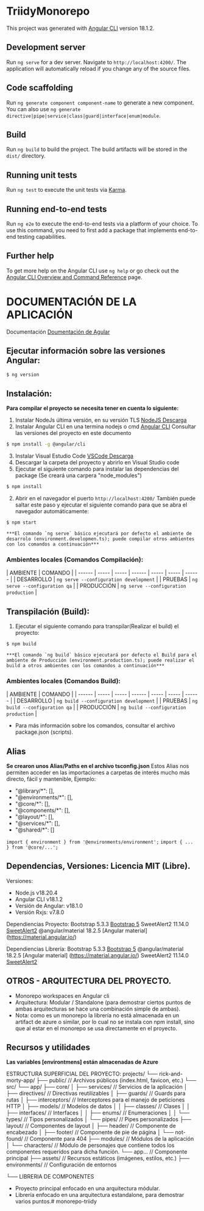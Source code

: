 # TriidyMonorepo

This project was generated with [Angular CLI](https://github.com/angular/angular-cli) version 18.1.2.

## Development server

Run `ng serve` for a dev server. Navigate to `http://localhost:4200/`. The application will automatically reload if you change any of the source files.

## Code scaffolding

Run `ng generate component component-name` to generate a new component. You can also use `ng generate directive|pipe|service|class|guard|interface|enum|module`.

## Build

Run `ng build` to build the project. The build artifacts will be stored in the `dist/` directory.

## Running unit tests

Run `ng test` to execute the unit tests via [Karma](https://karma-runner.github.io).

## Running end-to-end tests

Run `ng e2e` to execute the end-to-end tests via a platform of your choice. To use this command, you need to first add a package that implements end-to-end testing capabilities.

## Further help

To get more help on the Angular CLI use `ng help` or go check out the [Angular CLI Overview and Command Reference](https://angular.dev/tools/cli) page.

# DOCUMENTACIÓN DE LA APLICACIÓN
Documentación [Doumentación de Agular](https://angular.io/docs)

## Ejecutar información sobre las versiones Angular:
````sh
$ ng version
````

## Instalación:
**Para compilar el proyecto se necesita tener en cuenta lo siguiente:**

1. Instalar NodeJs última versión, en su versión TLS [NodeJS Descarga](https://angular.io/docs)
2. Instalar Angular CLI en una termina nodejs o cmd [Angular CLI](https://github.com/angular/angular-cli)
Consultar las versiones del proyecto en este documento
````sh
$ npm install -g @angular/cli
````
3. Instalar Visual Estudio Code [VSCode Descarga](https://code.visualstudio.com/)
4. Descargar la carpeta del proyecto y abrirlo en Visual Studio code
5. Ejecutar el siguiente comando para instalar las dependencias del package (Se creará una carpera "node_modules")
````sh
$ npm install
````

2. Abrir en el navegador el puerto `http://localhost:4200/`
También puede saltar este paso y ejecutar el siguiente comando para que se abra el navegador automáticamente:
````sh
$ npm start
````
	***El comando `ng serve` básico ejecutará por defecto el ambiente de desarrolo (environment.developmen.ts); puede compilar otros ambientes con los comandos a continuación***
### Ambientes locales (Comandos Compilación):
| AMBIENTE | COMANDO |
| ------ | ----- | ----- | ------ | ----- | ----- | ------ |
| DESARROLLO     | `ng serve --configuration development`  |
| PRUEBAS        | `ng serve --configuration qa`           |
| PRODUCCIÓN     | `ng serve --configuration production`   |


## Transpilación (Build):
1. Ejecutar el siguiente comando para transpilar(Realizar el build) el proyecto:
````sh
$ npm build
````
	***El comando `ng build` básico ejecutará por defecto el Build para el ambiente de Producción (environment.production.ts); puede realizar el build a otros ambientes con los comandos a continuación***
### Ambientes locales (Comandos Build):
| AMBIENTE | COMANDO |
| ------ | ----- | ----- | ------ | ----- | ----- | ------ |
| DESARROLLO     | `ng build --configuration development`  |
| PRUEBAS        | `ng build --configuration qa`           |
| PRODUCCIÓN     | `ng build --configuration production`   |

- Para más información sobre los comandos, consultar el archivo package.json (scripts).

## Alias
**Se crearon unos Alias/Paths en el archivo tsconfig.json**
Estos Alias nos permiten acceder en las importaciones a carpetas de interés mucho más directo, fácil y mantenible, Ejemplo:
- "@library/*": [],
- "@environments/*": [],
- "@core/*": [],
- "@components/*": [],
- "@layout/*": [],
- "@services/*": [],
- "@shared/*": []

`import { environment } from '@environments/environment';`
`import { ... } from '@core/...';`

## Dependencias, Versiones: Licencia MIT (Libre).
Versiones:
- Node.js v18.20.4
- Angular CLI v18.1.2
- Versión de Angular: v18.1.0
- Versión Rxjs: v7.8.0

Dependiencias Proyecto:
Bootstrap 5.3.3
[Bootstrap 5](https://getbootstrap.com/docs/5.0/getting-started/introduction/)
SweetAlert2 11.14.0
[SweetAlert2](https://sweetalert2.github.io/)
@angular/material 18.2.5
[Angular material] (https://material.angular.io/)


Dependiencias Librería:
Bootstrap 5.3.3
[Bootstrap 5](https://getbootstrap.com/docs/5.0/getting-started/introduction/)
@angular/material 18.2.5
[Angular material] (https://material.angular.io/)
SweetAlert2 11.14.0
[SweetAlert2](https://sweetalert2.github.io/)

## OTROS - ARQUITECTURA DEL PROYECTO.
- Monorepo workspaces en Angular cli
- Arquitectura: Modular / Standalone (para demostrar ciertos puntos de ambas arquitecturas se hace una combinación simple de ambas).
- Nota: como es un monorepo la librería no está almacenada en un artifact de azure o similar, por lo cual no se instala con npm install, sino que al estar en el monorepo se usa directamente en el proyecto.

## Recursos y utilidades
**Las variables [environtmens] están almacenadas de Azure**

ESTRUCTURA SUPERFICIAL DEL PROYECTO:
projects/
  └── rick-and-morty-app/
      ├── public/                     // Archivos públicos (index.html, favicon, etc.)
      └── src/
          └── app/
              ├── core/
              │   ├── services/       // Servicios de la aplicación
              │   ├── directives/     // Directivas reutilizables
              │   ├── guards/         // Guards para rutas
              │   ├── interceptors/   // Interceptores para el manejo de peticiones HTTP
              │   ├── models/         // Modelos de datos
              │   │   ├── classes/    // Clases
              │   │   ├── interfaces/ // Interfaces
              │   │   ├── enums/      // Enumeraciones
              │   │   └── types/      // Tipos personalizados
              │   └── pipes/          // Pipes personalizados
              ├── layout/             // Componentes de layout
              │   ├── header/         // Componente de encabezado
              │   ├── footer/         // Componente de pie de página
              │   └── not-found/      // Componente para 404
              ├── modules/            // Módulos de la aplicación
              │   └── characters/     // Módulo de personajes que contiene todos los componentes requeridos para dicha función.
              └── app...              // Componente principal
          ├── assets/                 // Recursos estáticos (imágenes, estilos, etc.)
          ├── environments/           // Configuración de entornos

  └── LIBRERIA DE COMPONENTES

- Proyecto principal enfocado en una arquitectura módular.
- Librería enfocado en una arquitectura estandalone, para demostrar varios puntos.# monorepo-triidy
